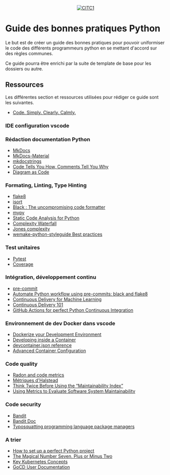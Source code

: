 <p align="center">
  <a href="https://iotcluster.fr/"><img src="https://iotcluster.fr/wp-content/uploads/2019/04/LogoCITCHeaderGris-1.png
" alt="CITC1"></a>
</p>

# Guide des bonnes pratiques Python

Le but est de créer un guide des bonnes pratiques pour pouvoir uniformiser le code des différents programmeurs python en se mettant d'accord sur des règles communes.

Ce guide pourra être enrichi par la suite de template de base pour les dossiers ou autre.




## Ressources

Les différentes section et ressources utilisées pour rédiger ce guide sont les suivantes.

- [Code. Simply. Clearly. Calmly.](https://calmcode.io/)

### IDE configuration vscode
### Rédaction documentation Python
- [MkDocs](https://www.mkdocs.org/)
- [MkDocs-Material](https://squidfunk.github.io/mkdocs-material/)
- [mkdocstrings](https://mkdocstrings.github.io/)
- [Code Tells You How, Comments Tell You Why](https://blog.codinghorror.com/code-tells-you-how-comments-tell-you-why/)
- [Diagram as Code](https://diagrams.mingrammer.com/)

### Formating, Linting, Type Hinting

- [flake8](https://flake8.pycqa.org/en/latest/)
- [isort](https://pycqa.github.io/isort/)
- [Black : The uncompromising code formatter](https://black.readthedocs.io/en/stable/)
- [mypy](https://mypy.readthedocs.io/en/stable/#)
- [Static Code Analysis for Python](https://towardsdatascience.com/static-code-analysis-for-python-bdce10b8d287)
- [Complexity Waterfall](https://sobolevn.me/2019/10/complexity-waterfall)
- [Jones complexity](https://github.com/Miserlou/JonesComplexity)
- [wemake-python-styleguide Best practices](https://wemake-python-stylegui.de/en/latest/pages/usage/violations/best_practices.html#wemake_python_styleguide.violations.best_practices.WrongMagicCommentViolation)

### Test unitaires

- [Pytest](https://docs.pytest.org/en/stable/)
- [Coverage](https://coverage.readthedocs.io/en/v4.5.x/index.html)

### Intégration, développement continu
- [pre-commit](https://pre-commit.com/)
- [Automate Python workflow using pre-commits: black and flake8](https://ljvmiranda921.github.io/notebook/2018/06/21/precommits-using-black-and-flake8/)
- [Continuous Delivery for Machine Learning](https://martinfowler.com/articles/cd4ml.html#ml-pipeline-1.png)
- [Continuous Delivery 101](https://www.gocd.org/tags/cd-101.html)
- [GitHub Actions for perfect Python Continuous Integration](https://sourcery.ai/blog/github-actions/)

### Environnement de dev Docker dans vscode
- [Dockerize your Development Environment](https://www.youtube.com/watch?v=fPtGgOJykTM)
- [Developing inside a Container](https://code.visualstudio.com/docs/remote/containers#_create-a-devcontainerjson-file)
- [devcontainer.json reference](https://code.visualstudio.com/docs/remote/devcontainerjson-reference)
- [Advanced Container Configuration](https://code.visualstudio.com/docs/remote/containers-advanced#_adding-a-nonroot-user-to-your-dev-container)

### Code quality
- [Radon and code metrics](https://radon.readthedocs.io/en/latest/index.html)
- [Métriques d'Halstead](https://fr.wikipedia.org/wiki/M%C3%A9triques_d%27Halstead)
- [Think Twice Before Using the “Maintainability Index”](https://avandeursen.com/2014/08/29/think-twice-before-using-the-maintainability-index/)
- [Using Metrics to Evaluate Software System Maintainabilitv](https://www.ecs.csun.edu/~rlingard/comp589/ColemanPaper.pdf)

### Code security
- [Bandit](https://github.com/PyCQA/bandit)
- [Bandit Doc](https://bandit.readthedocs.io/en/latest/index.html)
- [Typosquatting programming language package managers](https://incolumitas.com/2016/06/08/typosquatting-package-managers/)

### A trier
- [How to set up a perfect Python project](https://sourcery.ai/blog/python-best-practices/)
- [The Magical Number Seven, Plus or Minus Two](https://en.wikipedia.org/wiki/The_Magical_Number_Seven,_Plus_or_Minus_Two)
- [Key Kubernetes Concepts](https://towardsdatascience.com/key-kubernetes-concepts-62939f4bc08e)
- [GoCD User Documentation](https://docs.gocd.org/current/)
